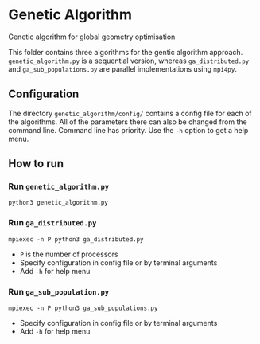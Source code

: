 # Genetic Algorithm

Genetic algorithm for global geometry optimisation

This folder contains three algorithms for the gentic algorithm approach.
`genetic_algorithm.py` is a sequential version, whereas `ga_distributed.py` 
and `ga_sub_populations.py` are parallel implementations using `mpi4py`.

## Configuration
The directory `genetic_algorithm/config/` contains a config file for each of
the algorithms. All of the parameters there can also be changed from the
command line. Command line has priority. Use the `-h` option to get a help menu.

## How to run
### Run `genetic_algorithm.py`

```
python3 genetic_algorithm.py
```

### Run `ga_distributed.py`

```
mpiexec -n P python3 ga_distributed.py 
```
* `P` is the number of processors
* Specify configuration in config file or by terminal arguments
* Add `-h` for help menu

### Run `ga_sub_population.py`

```
mpiexec -n P python3 ga_sub_populations.py 
```
* Specify configuration in config file or by terminal arguments
* Add `-h` for help menu